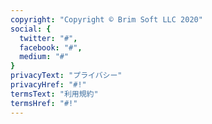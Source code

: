 ```yaml
---
copyright: "Copyright © Brim Soft LLC 2020"
social: {
  twitter: "#",
  facebook: "#",
  medium: "#"
}
privacyText: "プライバシー"
privacyHref: "#!"
termsText: "利用規約"
termsHref: "#!"
---
```



